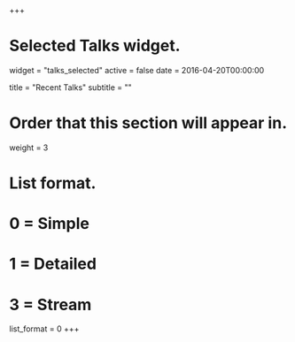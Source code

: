 +++
# Selected Talks widget.
widget = "talks_selected"
active = false
date = 2016-04-20T00:00:00

title = "Recent Talks"
subtitle = ""

# Order that this section will appear in.
weight = 3

# List format.
#   0 = Simple
#   1 = Detailed
#   3 = Stream
list_format = 0
+++
